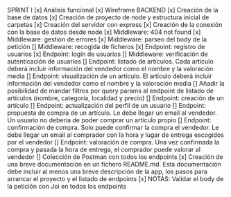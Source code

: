 SPRINT I
[x] Análisis funcional
[x] Wireframe
BACKEND
[x] Creación de la base de datos
[x] Creación de proyecto de node y estructura inicial de carpetas
[x] Creación del servidor con express
[x] Creación de la conexión con la base de datos desde node
[x] Middleware: 404 not found
[x] Middleware: gestión de errores
[x] Middleware: parseo del body de la petición
[] Middleware: recogida de ficheros
[x] Endpoint: registro de usuarios
[x] Endpoint: login de usuarios
[] Middleware: verificación de autenticación de usuarios
[] Endpoint: listado de artículos. Cada artículo deberá incluir
información del vendedor como el nombre y la valoración media
[] Endpoint: visualización de un artículo. El artículo deberá incluir
información del vendedor como el nombre y la valoración media
[] Añadir la posibilidad de mandar filtros por query params al
endpoint de listado de artículos (nombre, categoría, localidad y
precio)
[] Endpoint: creación de un artículo
[] Endpoint: actualización del perfil de un usuario
[] Endpoint: propuesta de compra de un artículo. Le debe llegar un
email al vendedor. Un usuario no debería de poder comprar un
artículo propio
[] Endpoint: confirmación de compra. Solo puede confirmar la
compra el vendedor. Le debe llegar un email al comprador con la
hora y lugar de entrega escogidos por el vendedor
[] Endpoint: valoración de compra. Una vez confirmada la compra y
pasada la hora de entrega, el comprador puede valorar al vendedor
[] Colección de Postman con todos los endpoints
[x] Creación de una breve documentación en un fichero
README.md. Esta documentación debe incluir al menos una breve
descripción de la app, los pasos para arrancar el proyecto y el listado
de endpoints
[x] NOTAS: Validar el body de la petición con Joi en todos los endpoints
